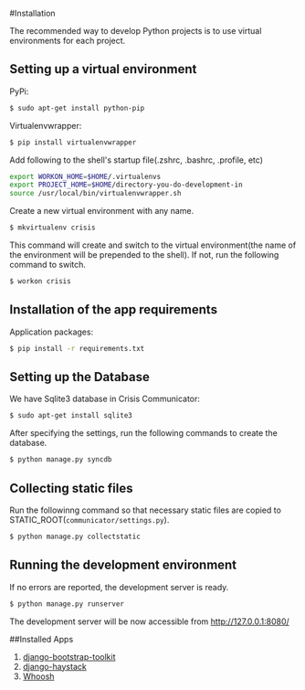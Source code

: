 #Installation

The recommended way to develop Python projects is to use virtual
environments for each project.

Setting up a virtual environment
--------------------------------
PyPi:
```bash
$ sudo apt-get install python-pip
```
Virtualenvwrapper:
```bash
$ pip install virtualenvwrapper
```

Add following to the shell's startup file(.zshrc, .bashrc, .profile, etc)

```bash
export WORKON_HOME=$HOME/.virtualenvs
export PROJECT_HOME=$HOME/directory-you-do-development-in
source /usr/local/bin/virtualenvwrapper.sh
```

Create a new virtual environment with any name.

```bash
$ mkvirtualenv crisis
```

This command will create and switch to the virtual environment(the name of the environment will be prepended to the shell). If not, run the following command to switch.

```bash
$ workon crisis
```

Installation of the app requirements
------------------------------------

Application packages:
```bash
$ pip install -r requirements.txt
```

Setting up the Database
-----------------------
We have Sqlite3 database in Crisis Communicator:
```bash
$ sudo apt-get install sqlite3
```

After specifying the settings, run the following commands to create the database.
```bash
$ python manage.py syncdb
```

Collecting static files
-----------------------

Run the followinng command so that necessary static files are copied to STATIC\_ROOT(```communicator/settings.py```).

```bash
$ python manage.py collectstatic
```

Running the development environment
-----------------------------------
If no errors are reported, the development server is ready.
```bash
$ python manage.py runserver
```

The development server will be now accessible from <http://127.0.0.1:8080/>


##Installed Apps
1. [django-bootstrap-toolkit](https://github.com/dyve/django-bootstrap-toolkit)
2. [django-haystack](https://github.com/toastdriven/django-haystack)
3. [Whoosh](https://github.com/JoeGermuska/django-whoosh)
